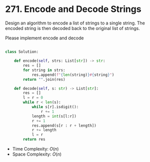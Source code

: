 # 271. Encode and Decode Strings
Design an algorithm to encode a list of strings to a single string. The encoded string is then decoded back to the original list of strings.

Please implement encode and decode
##
```PYTHON
class Solution:

    def encode(self, strs: List[str]) -> str:
        res = []
        for string in strs:
            res.append(f"{len(string)}#{string}")
        return "".join(res)

    def decode(self, s: str) -> List[str]:
        res = []
        l = r = 0
        while r < len(s):
            while s[r].isdigit():
                r += 1
            length = int(s[l:r])
            r += 1
            res.append(s[r : r + length])
            r += length
            l = r
        return res
```
* Time Complexity: $O(n)$
* Space Complexity: $O(n)$